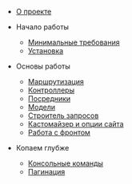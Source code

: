 * [О проекте](/)

* Начало работы
    * [Минимальные требования](getting-started/requirements.md)
    * [Установка](getting-started/installation.md)

* Основы работы
    * [Маршрутизация](basics/routing.md)
    * [Контроллеры](basics/controllers.md)
    * [Посредники](basics/middleware.md)
    * [Модели](basics/models.md)
    * [Строитель запросов](basics/query.md)
    * [Кастомайзер и опции сайта](basics/customizer.md)
    * [Работа с фронтом](basics/front-end.md)

* Копаем глубже
    * [Консольные команды](advanced/console.md)
    * [Пагинация](advanced/pagination.md)